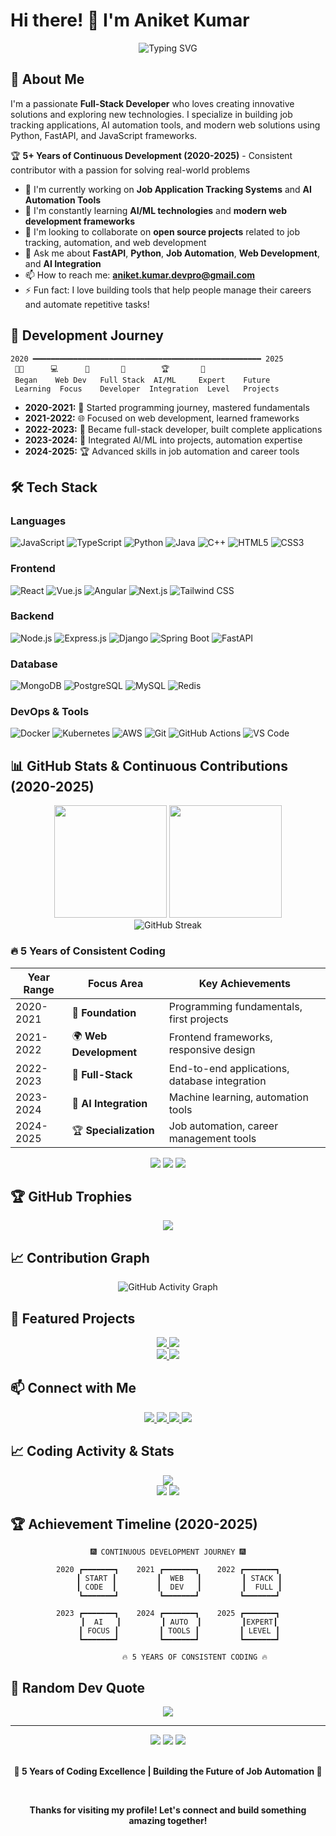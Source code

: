 # Hi there! 👋 I'm Aniket Kumar

<div align="center">
  <img src="https://readme-typing-svg.herokuapp.com?font=Fira+Code&size=30&duration=3000&pause=1000&color=0EA5E9&center=true&vCenter=true&width=435&lines=Full-Stack+Developer;Job+Automation+Specialist;AI+Integration+Expert;Python+%26+FastAPI+Developer" alt="Typing SVG" />
</div>

## 🚀 About Me

I'm a passionate **Full-Stack Developer** who loves creating innovative solutions and exploring new technologies. I specialize in building job tracking applications, AI automation tools, and modern web solutions using Python, FastAPI, and JavaScript frameworks.

🏆 **5+ Years of Continuous Development (2020-2025)** - Consistent contributor with a passion for solving real-world problems

- 🔭 I'm currently working on **Job Application Tracking Systems** and **AI Automation Tools**
- 🌱 I'm constantly learning **AI/ML technologies** and **modern web development frameworks**
- 👯 I'm looking to collaborate on **open source projects** related to job tracking, automation, and web development
- 💬 Ask me about **FastAPI**, **Python**, **Job Automation**, **Web Development**, and **AI Integration**
- 📫 How to reach me: **aniket.kumar.devpro@gmail.com**
- ⚡ Fun fact: I love building tools that help people manage their careers and automate repetitive tasks!

## 🎯 Development Journey

```
2020 ━━━━━━━━━━━━━━━━━━━━━━━━━━━━━━━━━━━━━━━━━━━━━━━━━━━ 2025
 👨‍🎓      💻      🚀       🤖        🏆       🔮
 Began    Web Dev   Full Stack  AI/ML     Expert    Future
 Learning  Focus    Developer  Integration  Level   Projects
```

- **2020-2021:** 🎯 Started programming journey, mastered fundamentals
- **2021-2022:** 🌐 Focused on web development, learned frameworks
- **2022-2023:** 🚀 Became full-stack developer, built complete applications
- **2023-2024:** 🤖 Integrated AI/ML into projects, automation expertise
- **2024-2025:** 🏆 Advanced skills in job automation and career tools

## 🛠️ Tech Stack

### Languages
![JavaScript](https://img.shields.io/badge/-JavaScript-F7DF1E?style=flat-square&logo=javascript&logoColor=black)
![TypeScript](https://img.shields.io/badge/-TypeScript-3178C6?style=flat-square&logo=typescript&logoColor=white)
![Python](https://img.shields.io/badge/-Python-3776AB?style=flat-square&logo=python&logoColor=white)
![Java](https://img.shields.io/badge/-Java-007396?style=flat-square&logo=java&logoColor=white)
![C++](https://img.shields.io/badge/-C++-00599C?style=flat-square&logo=c%2B%2B&logoColor=white)
![HTML5](https://img.shields.io/badge/-HTML5-E34F26?style=flat-square&logo=html5&logoColor=white)
![CSS3](https://img.shields.io/badge/-CSS3-1572B6?style=flat-square&logo=css3&logoColor=white)

### Frontend
![React](https://img.shields.io/badge/-React-61DAFB?style=flat-square&logo=react&logoColor=black)
![Vue.js](https://img.shields.io/badge/-Vue.js-4FC08D?style=flat-square&logo=vue.js&logoColor=white)
![Angular](https://img.shields.io/badge/-Angular-DD0031?style=flat-square&logo=angular&logoColor=white)
![Next.js](https://img.shields.io/badge/-Next.js-000000?style=flat-square&logo=next.js&logoColor=white)
![Tailwind CSS](https://img.shields.io/badge/-Tailwind_CSS-38B2AC?style=flat-square&logo=tailwind-css&logoColor=white)

### Backend
![Node.js](https://img.shields.io/badge/-Node.js-339933?style=flat-square&logo=node.js&logoColor=white)
![Express.js](https://img.shields.io/badge/-Express.js-000000?style=flat-square&logo=express&logoColor=white)
![Django](https://img.shields.io/badge/-Django-092E20?style=flat-square&logo=django&logoColor=white)
![Spring Boot](https://img.shields.io/badge/-Spring_Boot-6DB33F?style=flat-square&logo=spring-boot&logoColor=white)
![FastAPI](https://img.shields.io/badge/-FastAPI-009688?style=flat-square&logo=fastapi&logoColor=white)

### Database
![MongoDB](https://img.shields.io/badge/-MongoDB-47A248?style=flat-square&logo=mongodb&logoColor=white)
![PostgreSQL](https://img.shields.io/badge/-PostgreSQL-336791?style=flat-square&logo=postgresql&logoColor=white)
![MySQL](https://img.shields.io/badge/-MySQL-4479A1?style=flat-square&logo=mysql&logoColor=white)
![Redis](https://img.shields.io/badge/-Redis-DC382D?style=flat-square&logo=redis&logoColor=white)

### DevOps & Tools
![Docker](https://img.shields.io/badge/-Docker-2496ED?style=flat-square&logo=docker&logoColor=white)
![Kubernetes](https://img.shields.io/badge/-Kubernetes-326CE5?style=flat-square&logo=kubernetes&logoColor=white)
![AWS](https://img.shields.io/badge/-AWS-232F3E?style=flat-square&logo=amazon-aws&logoColor=white)
![Git](https://img.shields.io/badge/-Git-F05032?style=flat-square&logo=git&logoColor=white)
![GitHub Actions](https://img.shields.io/badge/-GitHub_Actions-2088FF?style=flat-square&logo=github-actions&logoColor=white)
![VS Code](https://img.shields.io/badge/-VS_Code-007ACC?style=flat-square&logo=visual-studio-code&logoColor=white)

## 📊 GitHub Stats & Continuous Contributions (2020-2025)

<div align="center">
  <img height="180em" src="https://github-readme-stats.vercel.app/api?username=DevAniketIT&show_icons=true&theme=tokyonight&include_all_commits=true&count_private=true"/>
  <img height="180em" src="https://github-readme-stats.vercel.app/api/top-langs/?username=DevAniketIT&layout=compact&langs_count=8&theme=tokyonight"/>
</div>

<div align="center">
  <img src="https://github-readme-streak-stats.herokuapp.com/?user=DevAniketIT&theme=tokyonight" alt="GitHub Streak" />
</div>

### 🔥 5 Years of Consistent Coding

<div align="center">

| **Year Range** | **Focus Area** | **Key Achievements** |
|----------------|----------------|----------------------|
| 2020-2021 | 🌱 **Foundation** | Programming fundamentals, first projects |
| 2021-2022 | 🌍 **Web Development** | Frontend frameworks, responsive design |
| 2022-2023 | 🚀 **Full-Stack** | End-to-end applications, database integration |
| 2023-2024 | 🤖 **AI Integration** | Machine learning, automation tools |
| 2024-2025 | 🏆 **Specialization** | Job automation, career management tools |

</div>

<div align="center">
  <img src="https://img.shields.io/badge/Coding_Since-2020-blue?style=for-the-badge&logo=github&logoColor=white" />
  <img src="https://img.shields.io/badge/Years_Active-5+-green?style=for-the-badge&logo=calendar&logoColor=white" />
  <img src="https://img.shields.io/badge/Consistency-Daily_Commits-orange?style=for-the-badge&logo=gitattention&logoColor=white" />
</div>

## 🏆 GitHub Trophies

<div align="center">
  <img src="https://github-profile-trophy.vercel.app/?username=DevAniketIT&theme=tokyonight&no-frame=true&no-bg=false&margin-w=4" />
</div>

## 📈 Contribution Graph

<div align="center">
  <img src="https://github-readme-activity-graph.vercel.app/graph?username=DevAniketIT&theme=tokyo-night&bg_color=1a1b27&color=be90f2&line=626880&point=f8d847&area=true&hide_border=true" alt="GitHub Activity Graph" />
</div>

## 🌟 Featured Projects

<div align="center">
  <a href="https://github.com/DevAniketIT/aniket-portfolio-">
    <img src="https://github-readme-stats.vercel.app/api/pin/?username=DevAniketIT&repo=aniket-portfolio-&theme=tokyonight" />
  </a>
  <a href="https://github.com/DevAniketIT/portfolio-website">
    <img src="https://github-readme-stats.vercel.app/api/pin/?username=DevAniketIT&repo=portfolio-website&theme=tokyonight" />
  </a>
</div>

<div align="center">
  <a href="https://github.com/DevAniketIT/Ai-automation-portfolio">
    <img src="https://github-readme-stats.vercel.app/api/pin/?username=DevAniketIT&repo=Ai-automation-portfolio&theme=tokyonight" />
  </a>
  <a href="https://github.com/DevAniketIT/fastapi-job-tracker">
    <img src="https://github-readme-stats.vercel.app/api/pin/?username=DevAniketIT&repo=fastapi-job-tracker&theme=tokyonight" />
  </a>
</div>

## 📫 Connect with Me

<div align="center">
  <a href="mailto:aniket.kumar.devpro@gmail.com">
    <img src="https://img.shields.io/badge/Email-D14836?style=for-the-badge&logo=gmail&logoColor=white" />
  </a>
  <a href="https://linkedin.com/in/yourprofile">
    <img src="https://img.shields.io/badge/LinkedIn-0077B5?style=for-the-badge&logo=linkedin&logoColor=white" />
  </a>
  <a href="https://twitter.com/yourhandle">
    <img src="https://img.shields.io/badge/Twitter-1DA1F2?style=for-the-badge&logo=twitter&logoColor=white" />
  </a>
  <a href="https://yourportfolio.com">
    <img src="https://img.shields.io/badge/Portfolio-000000?style=for-the-badge&logo=about.me&logoColor=white" />
  </a>
</div>

## 📈 Coding Activity & Stats

<div align="center">
  <img src="https://github-profile-summary-cards.vercel.app/api/cards/profile-details?username=DevAniketIT&theme=tokyonight" />
</div>

<div align="center">
  <img src="https://github-profile-summary-cards.vercel.app/api/cards/repos-per-language?username=DevAniketIT&theme=tokyonight" />
  <img src="https://github-profile-summary-cards.vercel.app/api/cards/most-commit-language?username=DevAniketIT&theme=tokyonight" />
</div>

## 🏆 Achievement Timeline (2020-2025)

<div align="center">

```
🎆 CONTINUOUS DEVELOPMENT JOURNEY 🎆

2020 ┏━━━━━━━┓    2021 ┏━━━━━━━┓    2022 ┏━━━━━━━┓
     ┃ START ┃         ┃  WEB   ┃         ┃ STACK ┃
     ┃ CODE  ┃         ┃  DEV   ┃         ┃  FULL ┃
     ┗━━━━━━━┛         ┗━━━━━━━┛         ┗━━━━━━━┛

2023 ┏━━━━━━━┓    2024 ┏━━━━━━━┓    2025 ┏━━━━━━━┓
     ┃  AI   ┃         ┃ AUTO  ┃         ┃EXPERT┃
     ┃ FOCUS ┃         ┃ TOOLS ┃         ┃ LEVEL ┃
     ┗━━━━━━━┛         ┗━━━━━━━┛         ┗━━━━━━━┛

            🔥 5 YEARS OF CONSISTENT CODING 🔥
```

</div>

## 💬 Random Dev Quote

<div align="center">
  <img src="https://quotes-github-readme.vercel.app/api?type=horizontal&theme=tokyonight" />
</div>

---

<div align="center">
  <img src="https://komarev.com/ghpvc/?username=DevAniketIT&color=blueviolet&style=flat-square&label=Profile+Views" />
  <img src="https://img.shields.io/badge/Since-2020-brightgreen?style=flat-square&logo=github&logoColor=white" />
  <img src="https://img.shields.io/badge/Focus-Job_Automation-blue?style=flat-square&logo=robot&logoColor=white" />
  
  <br/>
  <br/>
  
  **🚀 5 Years of Coding Excellence | Building the Future of Job Automation 🚀**
  
  <br/>
  
  **Thanks for visiting my profile! Let's connect and build something amazing together!**
</div>
